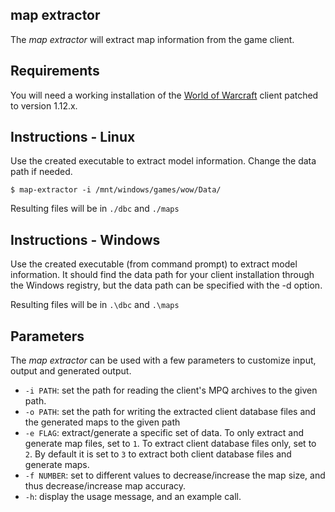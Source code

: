 map extractor
--------------
The *map extractor* will extract map information from the game client.

Requirements
------------
You will need a working installation of the [World of Warcraft][1] client patched
to version 1.12.x.

Instructions - Linux
--------------------
Use the created executable to extract model information. Change the data path if
needed.

    $ map-extractor -i /mnt/windows/games/wow/Data/

Resulting files will be in `./dbc` and `./maps`

Instructions - Windows
----------------------
Use the created executable (from command prompt) to extract model information.
It should find the data path for your client installation through the Windows
registry, but the data path can be specified with the -d option.

Resulting files will be in `.\dbc` and `.\maps`

Parameters
----------
The *map extractor* can be used with a few parameters to customize input, output
and generated output.

* `-i PATH`: set the path for reading the client's MPQ archives to the given
  path.
* `-o PATH`: set the path for writing the extracted client database files and
  the generated maps to the given path
* `-e FLAG`: extract/generate a specific set of data. To only extract and
  generate map files, set to `1`. To extract client database files only,
  set to `2`. By default it is set to `3` to extract both client database
  files and generate maps.
* `-f NUMBER`: set to different values to decrease/increase the map size,
  and thus decrease/increase map accuracy.
* `-h`: display the usage message, and an example call.


[1]: http://blizzard.com/games/wow/ "World of Warcraft"
